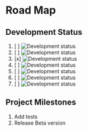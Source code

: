 # Road Map

## Development Status

1. [ ] ![Development status](https://img.shields.io/badge/status-planning-red.svg)
2. [ ] ![Development status](https://img.shields.io/badge/status-pre--alpha-orange.svg)
3. [x] ![Development status](https://img.shields.io/badge/status-alpha-yellow.svg)
4. [ ] ![Development status](https://img.shields.io/badge/status-beta-green.svg)
5. [ ] ![Development status](https://img.shields.io/badge/status-stable-brightgreen.svg)
6. [ ] ![Development status](https://img.shields.io/badge/status-mature-blue.svg)
7. [ ] ![Development status](https://img.shields.io/badge/status-inactive-lightgrey.svg)

## Project Milestones

1. Add tests
2. Release Beta version
